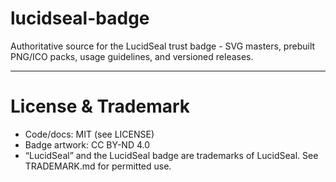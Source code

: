 # lucidseal-badge
Authoritative source for the LucidSeal trust badge - SVG masters, prebuilt PNG/ICO packs, usage guidelines, and versioned releases.

---
# License & Trademark
- Code/docs: MIT (see LICENSE)
- Badge artwork: CC BY-ND 4.0
- “LucidSeal” and the LucidSeal badge are trademarks of LucidSeal. See TRADEMARK.md for permitted use.
